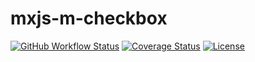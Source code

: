 # mxjs-m-checkbox

[![GitHub Workflow Status](https://img.shields.io/github/workflow/status/miaoxing/mxjs-m-checkbox/Build?style=flat-square)](https://github.com/miaoxing/mxjs-m-checkbox/actions)
[![Coverage Status](https://img.shields.io/coveralls/miaoxing/mxjs-m-checkbox.svg?style=flat-square)](https://coveralls.io/r/miaoxing/mxjs-m-checkbox)
[![License](http://img.shields.io/badge/license-MIT-brightgreen.svg?style=flat-square)](http://www.opensource.org/licenses/MIT)

